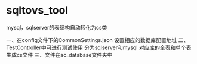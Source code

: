 # sqltovs_tool
mysql，sqlserver的表结构自动转化为cs类

一、在config文件下的CommonSettings.json  设置相应的数据库配置地址
二、TestController中可进行测试使用
分为sqlserver和mysql  对应库的全表和单个表生成cs文件
三、文件在ac_database文件夹中

